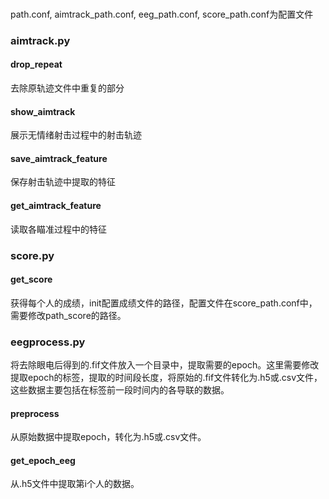 ### 
path.conf, aimtrack_path.conf, eeg_path.conf, score_path.conf为配置文件
### aimtrack.py
#### drop_repeat
去除原轨迹文件中重复的部分
#### show_aimtrack
展示无情绪射击过程中的射击轨迹
#### save_aimtrack_feature
保存射击轨迹中提取的特征
#### get_aimtrack_feature
读取各瞄准过程中的特征

### score.py
#### get_score 
获得每个人的成绩，init配置成绩文件的路径，配置文件在score_path.conf中，需要修改path_score的路径。

### eegprocess.py
将去除眼电后得到的.fif文件放入一个目录中，提取需要的epoch。这里需要修改提取epoch的标签，提取的时间段长度，将原始的.fif文件转化为.h5或.csv文件，这些数据主要包括在标签前一段时间内的各导联的数据。
#### preprocess
从原始数据中提取epoch，转化为.h5或.csv文件。
#### get_epoch_eeg
从.h5文件中提取第i个人的数据。
